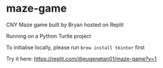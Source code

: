 # maze-game
CNY Maze game built by Bryan hosted on Replit

Running on a Python Turtle project

To initialise locally, please run ```brew install tkinter``` first  

Try it here:
https://replit.com/@eugenetan01/maze-game?v=1
